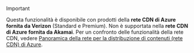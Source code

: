 > [!IMPORTANT]
> Questa funzionalità è disponibile con prodotti della **rete CDN di Azure fornita da Verizon** (Standard e Premium). Non è supportata nella **rete CDN di Azure fornita da Akamai**.  Per un confronto delle funzionalità della rete CDN, vedere [Panoramica della rete per la distribuzione di contenuti (rete CDN) di Azure](../articles/cdn/cdn-overview.md#azure-cdn-features).

